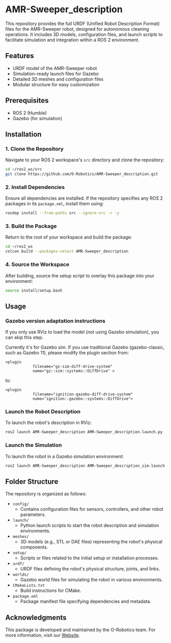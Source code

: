 # AMR-Sweeper_description

This repository provides the full URDF (Unified Robot Description Format) files for the AMR-Sweeper robot, designed for autonomous cleaning operations. It includes 3D models, configuration files, and launch scripts to facilitate simulation and integration within a ROS 2 environment.

## Features

- URDF model of the AMR-Sweeper robot
- Simulation-ready launch files for Gazebo
- Detailed 3D meshes and configuration files
- Modular structure for easy customization

## Prerequisites

- ROS 2 (Humble)
- Gazebo (for simulation)


## Installation

### 1. Clone the Repository

Navigate to your ROS 2 workspace's `src` directory and clone the repository:


```bash
cd ~/ros2_ws/src
git clone https://github.com/O-Robotics/AMR-Sweeper_description.git
```


### 2. Install Dependencies

Ensure all dependencies are installed. If the repository specifies any ROS 2 packages in its `package.xml`, install them using:


```bash
rosdep install --from-paths src --ignore-src -r -y
```


### 3. Build the Package

Return to the root of your workspace and build the package:


```bash
cd ~/ros2_ws
colcon build --packages-select AMR-Sweeper_description
```


### 4. Source the Workspace

After building, source the setup script to overlay this package into your environment:


```bash
source install/setup.bash
```


## Usage

### Gazebo version adaptation instructions
If you only use RViz to load the model (not using Gazebo simulation), you can skip this step.


Currently it's for Gazebo sim. If you use traditional Gazebo (gazebo-classic, such as Gazebo 11), please modify the plugin section from:
```
<plugin 
            filename="gz-sim-diff-drive-system"
            name="gz::sim::systems::DiffDrive" >
```
to:
```
<plugin
            filename="ignition-gazebo-diff-drive-system"
            name="ignition::gazebo::systems::DiffDrive">

```


### Launch the Robot Description

To launch the robot's description in RViz:


```bash
ros2 launch AMR-Sweeper_description AMR-Sweeper_description.launch.py
```


### Launch the Simulation

To launch the robot in a Gazebo simulation environment:


```bash
ros2 launch AMR-Sweeper_description AMR-Sweeper_description_sim.launch.py
```


## Folder Structure

The repository is organized as follows:

- `config/`
  - Contains configuration files for sensors, controllers, and other robot parameters.
- `launch/`
  - Python launch scripts to start the robot description and simulation environments.
- `meshes/`
  - 3D models (e.g., STL or DAE files) representing the robot's physical components.
- `setup/`
  - Scripts or files related to the initial setup or installation processes.
- `urdf/`
  - URDF files defining the robot's physical structure, joints, and links.
- `worlds/`
  - Gazebo world files for simulating the robot in various environments.
- `CMakeLists.txt`
  - Build instructions for CMake.
- `package.xml`
  - Package manifest file specifying dependencies and metadata.


## Acknowledgments

This package is developed and maintained by the O-Robotics team. For more information, visit our [Website](https://www.o-robotics.com/).
